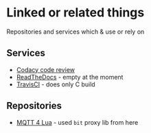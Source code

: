 # Linked or related things

Repositories and services which & use or rely on

## Services

*   [Codacy code review](https://app.codacy.com/project/dzavalishin/mqtt_udp/dashboard)
*   [ReadTheDocs](https://readthedocs.org/dashboard/mqtt-udp/subprojects/) - empty at the moment
*   [TravisCI](https://travis-ci.org/dzavalishin/mqtt_udp) - does only C build

## Repositories

*   [MQTT 4 Lua](https://github.com/xHasKx/luamqtt) - used `bit` proxy lib from here
